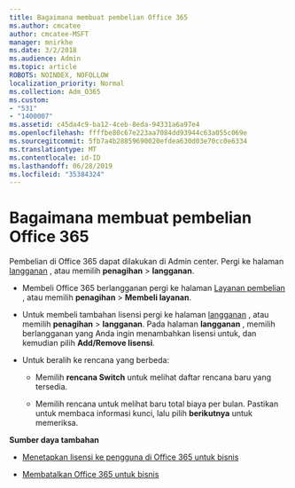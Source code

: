 ```yaml
---
title: Bagaimana membuat pembelian Office 365
ms.author: cmcatee
author: cmcatee-MSFT
manager: mnirkhe
ms.date: 3/2/2018
ms.audience: Admin
ms.topic: article
ROBOTS: NOINDEX, NOFOLLOW
localization_priority: Normal
ms.collection: Adm_O365
ms.custom:
- "531"
- "1400007"
ms.assetid: c45da4c9-ba12-4ceb-8eda-94331a6a97e4
ms.openlocfilehash: ffffbe80c67e223aa7084dd93944c63a055c069e
ms.sourcegitcommit: 5fb7a4b28859690020efdea630d03e70cc0e6334
ms.translationtype: MT
ms.contentlocale: id-ID
ms.lasthandoff: 06/28/2019
ms.locfileid: "35384324"
---
```

# <a name="how-to-make-an-office-365-purchase"></a>Bagaimana membuat pembelian Office 365

Pembelian di Office 365 dapat dilakukan di Admin center. Pergi ke halaman [langganan](https://go.microsoft.com/fwlink/p/?linkid=842054) , atau memilih **penagihan** \> **langganan**.
  
- Membeli Office 365 berlangganan pergi ke halaman [Layanan pembelian](https://go.microsoft.com/fwlink/p/?linkid=868433) , atau memilih **penagihan** \> **Membeli layanan**.

- Untuk membeli tambahan lisensi pergi ke halaman [langganan](https://go.microsoft.com/fwlink/p/?linkid=842054) , atau memilih **penagihan** \> **langganan**. Pada halaman **langganan** , memilih berlangganan yang Anda ingin menambahkan lisensi untuk, dan kemudian pilih **Add/Remove lisensi**.

- Untuk beralih ke rencana yang berbeda:

  - Memilih **rencana Switch** untuk melihat daftar rencana baru yang tersedia.

  - Memilih rencana untuk melihat baru total biaya per bulan. Pastikan untuk membaca informasi kunci, lalu pilih **berikutnya** untuk memeriksa.
  
 **Sumber daya tambahan**
  
- [Menetapkan lisensi ke pengguna di Office 365 untuk bisnis](https://support.office.com/article/997596b5-4173-4627-b915-36abac6786dc)

- [Membatalkan Office 365 untuk bisnis](https://support.office.com/article/b1bc0bef-4608-4601-813a-cdd9f746709a)
